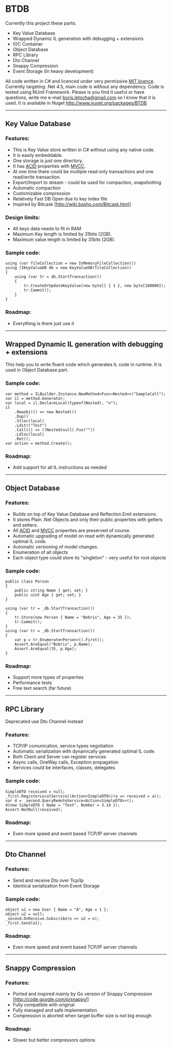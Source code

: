 # BTDB

Currently this project these parts:

* Key Value Database
* Wrapped Dynamic IL generation with debugging + extensions
* IOC Container
* Object Database
* RPC Library
* Dto Channel
* Snappy Compression
* Event Storage (In heavy development)

All code written in C# and licenced under very permissive [MIT licence](http://www.opensource.org/licenses/mit-license.html). Currently targeting .Net 4.5, main code is without any dependency. Code is tested using NUnit Framework.
Please is you find it useful or have questions, write me e-mail <boris.letocha@gmail.com> so I know that it is used.
It is available in Nuget <http://www.nuget.org/packages/BTDB>

---
## Key Value Database

### Features:

* This is Key Value store written in C# without using any native code.
* It is easily embeddable. 
* One storage is just one directory.
* It has [ACID] properties with [MVCC].
* At one time there could be multiple read only transactions and one read/write transaction.
* Export/Import to stream - could be used for compaction, snapshotting
* Automatic compaction
* Customizable compression
* Relatively Fast DB Open due to key index file
* Inspired by Bitcask [http://wiki.basho.com/Bitcask.html]

### Design limits:

* All keys data needs to fit in RAM
* Maximum Key length is limited by 31bits (2GB).
* Maximum value length is limited by 31bits (2GB).

### Sample code:

    using (var fileCollection = new InMemoryFileCollection())
    using (IKeyValueDB db = new KeyValueDB(fileCollection))
    {
        using (var tr = db.StartTransaction())
        {
            tr.CreateOrUpdateKeyValue(new byte[] { 1 }, new byte[100000]);
            tr.Commit();
        }
    }

### Roadmap:

* Everything is there just use it

---
## Wrapped Dynamic IL generation with debugging + extensions

This help you to write fluent code which generates IL code in runtime. It is used in Object Database part.

### Sample code:

    var method = ILBuilder.Instance.NewMethod<Func<Nested>>("SampleCall");
    var il = method.Generator;
    var local = il.DeclareLocal(typeof(Nested), "n");
    il
        .Newobj(() => new Nested())
        .Dup()
        .Stloc(local)
        .Ldstr("Test")
        .Call(() => ((Nested)null).Fun(""))
        .Ldloc(local)
        .Ret();
    var action = method.Create();

### Roadmap:

* Add support for all IL instructions as needed

---
## Object Database

### Features:

* Builds on top of Key Value Database and Reflection.Emit extensions.
* It stores Plain .Net Objects and only their public properties with getters and setters.
* All [ACID] and [MVCC] properties are preserved of course.
* Automatic upgrading of model on read with dynamically generated optimal IL code.
* Automatic versioning of model changes.
* Enumeration of all objects
* Each object type could store its "singleton" - very useful for root objects

### Sample code:

    public class Person
    {
        public string Name { get; set; }
        public uint Age { get; set; }
    }

    using (var tr = _db.StartTransaction())
    {
        tr.Store(new Person { Name = "Bobris", Age = 35 });
        tr.Commit();
    }
    using (var tr = _db.StartTransaction())
    {
        var p = tr.Enumerate<Person>().First();
        Assert.AreEqual("Bobris", p.Name);
        Assert.AreEqual(35, p.Age);
    }

### Roadmap:

* Support more types of properties
* Performance tests
* Free text search (far future)

---
## RPC Library

Deprecated use Dto Channel instead

### Features:

* TCP/IP comunication, service types negotiation
* Automatic serialization with dynamically generated optimal IL code.
* Both Client and Server can register services
* Async calls, OneWay calls, Exception propagation
* Services could be interfaces, classes, delegates

### Sample code:

    SimpleDTO received = null;
    _first.RegisterLocalService((Action<SimpleDTO>)(a => received = a));
    var d = _second.QueryRemoteService<Action<SimpleDTO>>();
    d(new SimpleDTO { Name = "Text", Number = 3.14 });
    Assert.NotNull(received);

### Roadmap:

* Even more speed and event based TCP/IP server channels

---
## Dto Channel

### Features:

* Send and receive Dto over Tcp/Ip
* Identical serialization from Event Storage

### Sample code:

    object u1 = new User { Name = "A", Age = 1 };
    object u2 = null;
    _second.OnReceive.Subscribe(o => u2 = o);
    _first.Send(u1);

### Roadmap:

* Even more speed and event based TCP/IP server channels

---
## Snappy Compression

### Features:

* Ported and inspired mainly by Go version of Snappy Compression [http://code.google.com/p/snappy/]
* Fully compatible with original
* Fully managed and safe implementation
* Compression is aborted when target buffer size is not big enough

### Roadmap:

* Slower but better compressors options

[ACID]:http://en.wikipedia.org/wiki/ACID
[MVCC]:http://en.wikipedia.org/wiki/Multiversion_concurrency_control
